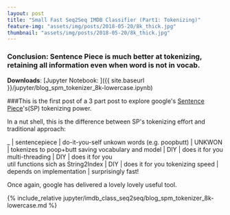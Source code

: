 ```yaml
---
layout: post
title: "Small Fast Seq2Seq IMDB Classifier (Part1: Tokenizing)"
feature-img: "assets/img/posts/2018-05-20/8k_thick.jpg"
thumbnail: "assets/img/posts/2018-05-20/8k_thick.jpg"
---
```


### Conclusion: Sentence Piece is much better at tokenizing, retaining all information even when word is not in vocab.

**Downloads**: [Jupyter Notebook: ]({{ site.baseurl }}/jupyter/blog_spm_tokenizer_8k-lowercase.ipynb)


###This is the first post of a 3 part post to explore google's [Sentence Piece](https://github.com/google/sentencepiece)'s(SP) tokenizing power.

In a nut shell, this is the difference between SP's tokenizing effort and traditional approach:

_ | sentencepiece | do-it-you-self
unkown words (e.g. poopbutt) | UNKWON | tokenizes to poop+butt
saving vocabulary and model | DIY | does it for you
multi-threading  | DIY | does it for you  
util functions sich as String2Index | DIY | does it for you
tokenizing speed | depends on implementation | surprisingly fast!

Once again, google has delivered a lovely lovely useful tool.

{% include_relative jupyter/imdb_class_seq2seq/blog_spm_tokenizer_8k-lowercase.md %}

